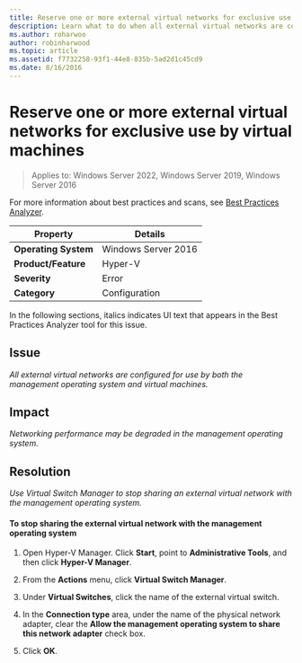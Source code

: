 ```yaml
---
title: Reserve one or more external virtual networks for exclusive use by virtual machines
description: Learn what to do when all external virtual networks are configured for use by both the management operating system and virtual machines.
ms.author: roharwoo
author: robinharwood
ms.topic: article
ms.assetid: f7732258-93f1-44e8-835b-5ad2d1c45cd9
ms.date: 8/16/2016
---
```

# Reserve one or more external virtual networks for exclusive use by virtual machines

>Applies to: Windows Server 2022, Windows Server 2019, Windows Server 2016

For more information about best practices and scans, see [Best Practices Analyzer](/previous-versions/windows/it-pro/windows-server-2008-R2-and-2008/dd759260(v=ws.11)).

|Property|Details|
|-|-|
|**Operating System**|Windows Server 2016|
|**Product/Feature**|Hyper-V|
|**Severity**|Error|
|**Category**|Configuration|

In the following sections, italics indicates UI text that appears in the Best Practices Analyzer tool for this issue.

## Issue

*All external virtual networks are configured for use by both the management operating system and virtual machines.*

## Impact

*Networking performance may be degraded in the management operating system.*

## Resolution

*Use Virtual Switch Manager to stop sharing an external virtual network with the management operating system.*

#### To stop sharing the external virtual network with the management operating system

1.  Open Hyper-V Manager. Click **Start**, point to **Administrative Tools**, and then click **Hyper-V Manager**.

2.  From the **Actions** menu, click **Virtual Switch Manager**.

3.  Under **Virtual Switches**, click the name of the external virtual switch.

4.  In the **Connection type** area, under the name of the physical network adapter, clear the **Allow the management operating system to share this network adapter** check box.

5.  Click **OK**.
